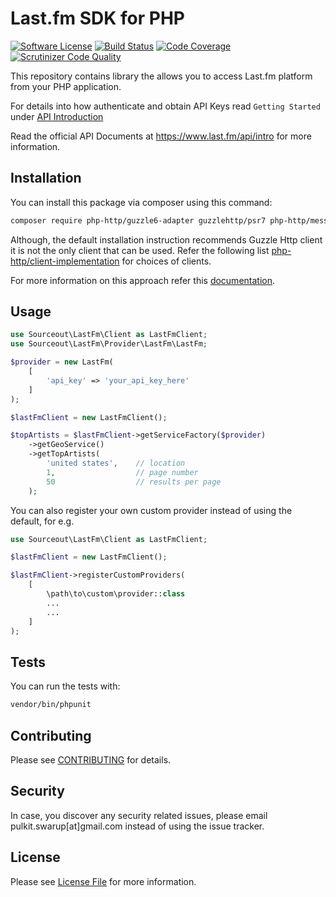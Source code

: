 # Last.fm SDK for PHP
[![Software License](https://img.shields.io/badge/license-MIT-brightgreen.svg)](LICENSE.md) [![Build Status](https://scrutinizer-ci.com/g/sourceout/lastfm-php-sdk/badges/build.png?b=init)](https://scrutinizer-ci.com/g/sourceout/lastfm-php-sdk/build-status/init) [![Code Coverage](https://scrutinizer-ci.com/g/sourceout/lastfm-php-sdk/badges/coverage.png?b=init)](https://scrutinizer-ci.com/g/sourceout/lastfm-php-sdk/) [![Scrutinizer Code Quality](https://scrutinizer-ci.com/g/sourceout/lastfm-php-sdk/badges/quality-score.png?b=init)](https://scrutinizer-ci.com/g/sourceout/lastfm-php-sdk/)

This repository contains library the allows you to access Last.fm platform from your PHP application.

For details into how authenticate and obtain API Keys read `Getting Started` under [API Introduction](https://www.last.fm/api)

Read the official API Documents at https://www.last.fm/api/intro for more information.

## Installation
You can install this package via composer using this command:
```bash
composer require php-http/guzzle6-adapter guzzlehttp/psr7 php-http/message sourceout/lastfm-php-sdk
```

Although, the default installation instruction recommends Guzzle Http client it is not the only client that can be used. Refer the following list [php-http/client-implementation](https://packagist.org/providers/php-http/client-implementation) for choices of clients.

For more information on this approach refer this [documentation](http://docs.php-http.org/en/latest/httplug/users.html).

## Usage
```php
use Sourceout\LastFm\Client as LastFmClient;
use Sourceout\LastFm\Provider\LastFm\LastFm;

$provider = new LastFm(
    [
        'api_key' => 'your_api_key_here'
    ]
);

$lastFmClient = new LastFmClient();

$topArtists = $lastFmClient->getServiceFactory($provider)
    ->getGeoService()
    ->getTopArtists(
        'united states',    // location
        1,                  // page number
        50                  // results per page
    );
```

You can also register your own custom provider instead of using the default, for e.g.
```php
use Sourceout\LastFm\Client as LastFmClient;

$lastFmClient = new LastFmClient();

$lastFmClient->registerCustomProviders(
    [
        \path\to\custom\provider::class
        ...
        ...
    ]
);
```
## Tests
You can run the tests with:
```bash
vendor/bin/phpunit
```

## Contributing
Please see [CONTRIBUTING](CONTRIBUTING.md) for details.

## Security
In case, you discover any security related issues, please email pulkit.swarup[at]gmail.com instead of using the issue tracker.

## License
Please see [License File](LICENSE.md) for more information.
